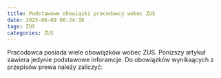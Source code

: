 ```yaml
---
title: Podstawowe obowiązki pracodawcy wobec ZUS
date: 2025-06-09 00:24:38
tags: ZUS
categories: ZUS
---
```

Pracodawca posiada wiele obowiązków wobec ZUS. Ponizszy artykuł zawiera jedynie podstawowe inforamcje. Do obowiązków wynikaących z przepisów prewa należy zaliczyć: